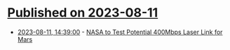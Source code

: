 # [Published on 2023-08-11](index.md)

* [2023-08-11, 14:39:00](https://soylentnews.org/article.pl?sid=23/08/10/238235&from=rss) - [NASA to Test Potential 400Mbps Laser Link for Mars](https://soylentnews.org/article.pl?sid=23/08/10/238235&from=rss)
